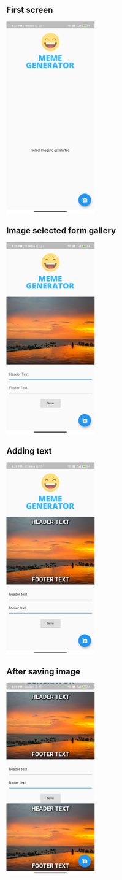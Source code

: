 ## First screen

<img src="images/first-view.jpg" height=500 alt="first-view"/>

## Image selected form gallery

<img src="images/image-selected-from-gallery.jpg" height=500 alt="image Selected form gallery"/>

## Adding text

<img src="images/text-added.jpg" height=500 alt="text added"/>

## After saving image

<img src="images/image-saved.jpg" height=500 alt="image saved"/>
